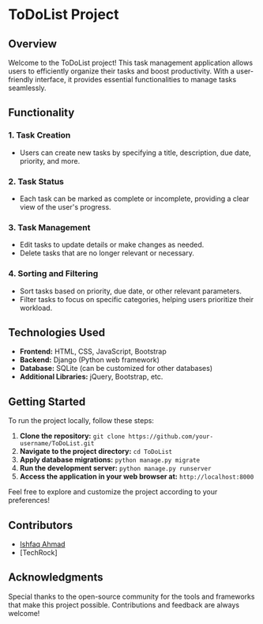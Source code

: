 # ToDoList Project

## Overview

Welcome to the ToDoList project! This task management application allows users to efficiently organize their tasks and boost productivity. With a user-friendly interface, it provides essential functionalities to manage tasks seamlessly.

## Functionality

### 1. Task Creation

- Users can create new tasks by specifying a title, description, due date, priority, and more.

### 2. Task Status

- Each task can be marked as complete or incomplete, providing a clear view of the user's progress.

### 3. Task Management

- Edit tasks to update details or make changes as needed.
- Delete tasks that are no longer relevant or necessary.

### 4. Sorting and Filtering

- Sort tasks based on priority, due date, or other relevant parameters.
- Filter tasks to focus on specific categories, helping users prioritize their workload.

## Technologies Used

- **Frontend:** HTML, CSS, JavaScript, Bootstrap
- **Backend:** Django (Python web framework)
- **Database:** SQLite (can be customized for other databases)
- **Additional Libraries:** jQuery, Bootstrap, etc.

## Getting Started

To run the project locally, follow these steps:

1. **Clone the repository:** `git clone https://github.com/your-username/ToDoList.git`
2. **Navigate to the project directory:** `cd ToDoList`
3. **Apply database migrations:** `python manage.py migrate`
4. **Run the development server:** `python manage.py runserver`
5. **Access the application in your web browser at:** `http://localhost:8000`

Feel free to explore and customize the project according to your preferences!

## Contributors

- [Ishfaq Ahmad](https://github.com/your-Ishfaqdev)
- [TechRock]

## Acknowledgments

Special thanks to the open-source community for the tools and frameworks that make this project possible. Contributions and feedback are always welcome!
